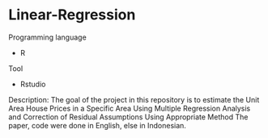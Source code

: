 # Linear-Regression

Programming language
- R

Tool
- Rstudio

Description:
The goal of the project in this repository is to estimate the Unit Area House Prices in a Specific Area Using Multiple Regression Analysis and Correction of Residual Assumptions Using Appropriate Method
The paper, code were done in English, else in Indonesian.

